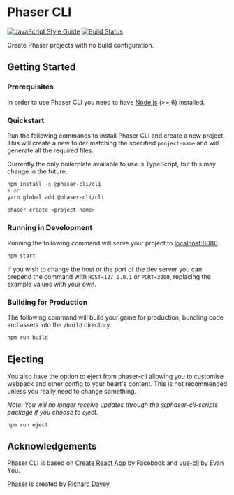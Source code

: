 # Phaser CLI

[![JavaScript Style Guide](https://img.shields.io/badge/code_style-standard-brightgreen.svg)](https://standardjs.com)
[![Build Status](https://travis-ci.org/phaser-cli/phaser-cli.svg?branch=master)](https://travis-ci.org/phaser-cli/phaser-cli)

Create Phaser projects with no build configuration.

## Getting Started

### Prerequisites

In order to use Phaser CLI you need to have [Node.js][1] (>= 6) installed.

### Quickstart

Run the following commands to install Phaser CLI and create a new project. This
will create a new folder matching the specified `project-name` and will generate
all the required files.

Currently the only boilerplate available to use is TypeScript, but this may
change in the future.

```bash
npm install -g @phaser-cli/cli
# or
yarn global add @phaser-cli/cli

phaser create <project-name>
```

### Running in Development

Running the following command will serve your project to [localhost:8080][2].

```bash
npm start
```

If you wish to change the host or the port of the dev server you can prepend the
command with `HOST=127.0.0.1` or `PORT=3000`, replacing the example values with
your own.

### Building for Production

The following command will build your game for production, bundling code and
assets into the `/build` directory.

```bash
npm run build
```

## Ejecting

You also have the option to eject from phaser-cli allowing you to customise
webpack and other config to your heart's content. This is not recommended unless
you really need to change something.

_Note: You will no longer receive updates through the @phaser-cli-scripts
package if you choose to eject._

```
npm run eject
```

## Acknowledgements

Phaser CLI is based on [Create React App][3] by Facebook and [vue-cli][4] by
Evan You.

[Phaser][5] is created by [Richard Davey][6].

[1]: https://nodejs.org
[2]: http://localhost:8080
[3]: https://github.com/facebook/create-react-app
[4]: https://github.com/vuejs/vue-cli
[5]: https://github.com/photonstorm/phaser
[6]: https://twitter.com/photonstorm
